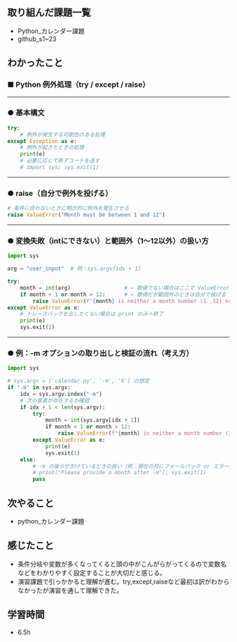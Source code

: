 ## 取り組んだ課題一覧  
- Python_カレンダー課題
- github_s1~23

## わかったこと
### ■ Python 例外処理（try / except / raise）

---

### ● 基本構文
```python
try:
    # 例外が発生する可能性のある処理
except Exception as e:
    # 例外が起きたときの処理
    print(e)
    # 必要に応じて終了コードを返す
    # import sys; sys.exit(1)
```

---

### ● raise（自分で例外を投げる）
```python
# 条件に合わないときに明示的に例外を発生させる
raise ValueError("Month must be between 1 and 12")
```

---

### ● 変換失敗（intにできない）と範囲外（1〜12以外）の扱い方
```python
import sys

arg = "user_input"  # 例：sys.argv[idx + 1]

try:
    month = int(arg)                 # ← 数値でない場合はここで ValueError
    if month < 1 or month > 12:      # ← 数値だが範囲外のときは自分で投げる
        raise ValueError(f"{month} is neither a month number (1..12) nor a name")
except ValueError as e:
    # トレースバックを出したくない場合は print のみ＋終了
    print(e)
    sys.exit(1)
```

---

### ● 例：-m オプションの取り出しと検証の流れ（考え方）
```python
import sys

# sys.argv = ['calendar.py', '-m', '6'] の想定
if "-m" in sys.argv:
    idx = sys.argv.index("-m")
    # 次の要素が存在するか確認
    if idx + 1 < len(sys.argv):
        try:
            month = int(sys.argv[idx + 1])
            if month < 1 or month > 12:
                raise ValueError(f"{month} is neither a month number (1..12) nor a name")
        except ValueError as e:
            print(e)
            sys.exit(1)
    else:
        # -m の後ろが欠けているときの扱い（例：現在の月にフォールバック or エラー）
        # print("Please provide a month after -m"); sys.exit(1)
        pass
```
## 次やること
- python_カレンダー課題

## 感じたこと
- 条件分岐や変数が多くなってくると頭の中がこんがらがってくるので変数名などをわかりやすく設定することが大切だと感じる。
- 演習課題で引っかかると理解が進む。try,except,raiseなど最初は訳がわからなかったが演習を通して理解できた。

## 学習時間
- 6.5h
